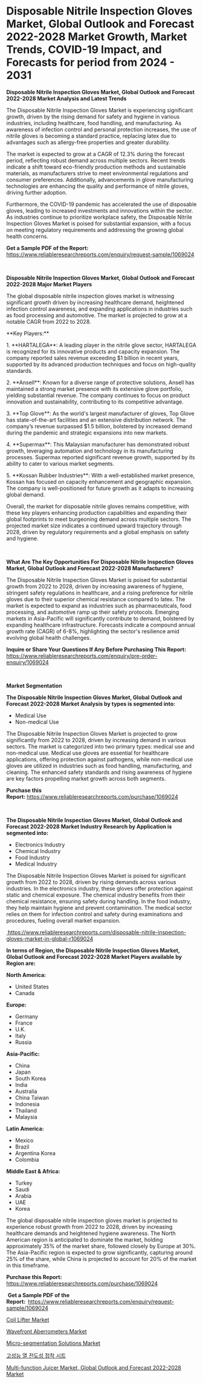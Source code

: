 <p><h1>Disposable Nitrile Inspection Gloves Market, Global Outlook and Forecast 2022-2028 Market Growth, Market Trends, COVID-19 Impact, and Forecasts for period from 2024 - 2031</h1></p><p><strong>Disposable Nitrile Inspection Gloves Market, Global Outlook and Forecast 2022-2028 Market Analysis and Latest Trends</strong></p>
<p><p>The Disposable Nitrile Inspection Gloves Market is experiencing significant growth, driven by the rising demand for safety and hygiene in various industries, including healthcare, food handling, and manufacturing. As awareness of infection control and personal protection increases, the use of nitrile gloves is becoming a standard practice, replacing latex due to advantages such as allergy-free properties and greater durability. </p><p>The market is expected to grow at a CAGR of 12.3% during the forecast period, reflecting robust demand across multiple sectors. Recent trends indicate a shift toward eco-friendly production methods and sustainable materials, as manufacturers strive to meet environmental regulations and consumer preferences. Additionally, advancements in glove manufacturing technologies are enhancing the quality and performance of nitrile gloves, driving further adoption.</p><p>Furthermore, the COVID-19 pandemic has accelerated the use of disposable gloves, leading to increased investments and innovations within the sector. As industries continue to prioritize workplace safety, the Disposable Nitrile Inspection Gloves Market is poised for substantial expansion, with a focus on meeting regulatory requirements and addressing the growing global health concerns.</p></p>
<p><strong>Get a Sample PDF of the Report:&nbsp;</strong> <a href="https://www.reliableresearchreports.com/enquiry/request-sample/1069024">https://www.reliableresearchreports.com/enquiry/request-sample/1069024</a></p>
<p>&nbsp;</p>
<p><strong>Disposable Nitrile Inspection Gloves Market, Global Outlook and Forecast 2022-2028 Major Market Players</strong></p>
<p><p>The global disposable nitrile inspection gloves market is witnessing significant growth driven by increasing healthcare demand, heightened infection control awareness, and expanding applications in industries such as food processing and automotive. The market is projected to grow at a notable CAGR from 2022 to 2028.</p><p>**Key Players:**</p><p>1. **HARTALEGA**: A leading player in the nitrile glove sector, HARTALEGA is recognized for its innovative products and capacity expansion. The company reported sales revenue exceeding $1 billion in recent years, supported by its advanced production techniques and focus on high-quality standards.</p><p>2. **Ansell**: Known for a diverse range of protective solutions, Ansell has maintained a strong market presence with its extensive glove portfolio, yielding substantial revenue. The company continues to focus on product innovation and sustainability, contributing to its competitive advantage.</p><p>3. **Top Glove**: As the world's largest manufacturer of gloves, Top Glove has state-of-the-art facilities and an extensive distribution network. The company’s revenue surpassed $1.5 billion, bolstered by increased demand during the pandemic and strategic expansions into new markets.</p><p>4. **Supermax**: This Malaysian manufacturer has demonstrated robust growth, leveraging automation and technology in its manufacturing processes. Supermax reported significant revenue growth, supported by its ability to cater to various market segments.</p><p>5. **Kossan Rubber Industries**: With a well-established market presence, Kossan has focused on capacity enhancement and geographic expansion. The company is well-positioned for future growth as it adapts to increasing global demand.</p><p>Overall, the market for disposable nitrile gloves remains competitive, with these key players enhancing production capabilities and expanding their global footprints to meet burgeoning demand across multiple sectors. The projected market size indicates a continued upward trajectory through 2028, driven by regulatory requirements and a global emphasis on safety and hygiene.</p></p>
<p>&nbsp;</p>
<p><strong>What Are The Key Opportunities For Disposable Nitrile Inspection Gloves Market, Global Outlook and Forecast 2022-2028 Manufacturers?</strong></p>
<p><p>The Disposable Nitrile Inspection Gloves Market is poised for substantial growth from 2022 to 2028, driven by increasing awareness of hygiene, stringent safety regulations in healthcare, and a rising preference for nitrile gloves due to their superior chemical resistance compared to latex. The market is expected to expand as industries such as pharmaceuticals, food processing, and automotive ramp up their safety protocols. Emerging markets in Asia-Pacific will significantly contribute to demand, bolstered by expanding healthcare infrastructure. Forecasts indicate a compound annual growth rate (CAGR) of 6-8%, highlighting the sector's resilience amid evolving global health challenges.</p></p>
<p><strong>Inquire or Share Your Questions If Any Before Purchasing This Report:</strong> <a href="https://www.reliableresearchreports.com/enquiry/pre-order-enquiry/1069024">https://www.reliableresearchreports.com/enquiry/pre-order-enquiry/1069024</a></p>
<p>&nbsp;</p>
<p><strong>Market Segmentation</strong></p>
<p><strong>The Disposable Nitrile Inspection Gloves Market, Global Outlook and Forecast 2022-2028 Market Analysis by types is segmented into:</strong></p>
<p><ul><li>Medical Use</li><li>Non-medical Use</li></ul></p>
<p><p>The Disposable Nitrile Inspection Gloves Market is projected to grow significantly from 2022 to 2028, driven by increasing demand in various sectors. The market is categorized into two primary types: medical use and non-medical use. Medical use gloves are essential for healthcare applications, offering protection against pathogens, while non-medical use gloves are utilized in industries such as food handling, manufacturing, and cleaning. The enhanced safety standards and rising awareness of hygiene are key factors propelling market growth across both segments.</p></p>
<p><strong>Purchase this Report:&nbsp;</strong><a href="https://www.reliableresearchreports.com/purchase/1069024">https://www.reliableresearchreports.com/purchase/1069024</a></p>
<p>&nbsp;</p>
<p><strong>The Disposable Nitrile Inspection Gloves Market, Global Outlook and Forecast 2022-2028 Market Industry Research by Application is segmented into:</strong></p>
<p><ul><li>Electronics Industry</li><li>Chemical Industry</li><li>Food Industry</li><li>Medical Industry</li></ul></p>
<p><p>The Disposable Nitrile Inspection Gloves Market is poised for significant growth from 2022 to 2028, driven by rising demands across various industries. In the electronics industry, these gloves offer protection against static and chemical exposure. The chemical industry benefits from their chemical resistance, ensuring safety during handling. In the food industry, they help maintain hygiene and prevent contamination. The medical sector relies on them for infection control and safety during examinations and procedures, fueling overall market expansion.</p></p>
<p><a href="https://www.reliableresearchreports.com/disposable-nitrile-inspection-gloves-market-in-global-r1069024">&nbsp;https://www.reliableresearchreports.com/disposable-nitrile-inspection-gloves-market-in-global-r1069024</a></p>
<p><strong>In terms of Region, the Disposable Nitrile Inspection Gloves Market, Global Outlook and Forecast 2022-2028 Market Players available by Region are:</strong></p>
<p>
    <p> <strong> North America: </strong>
        <ul>
            <li>United States</li>
            <li>Canada</li>
        </ul>
        </p> 
    <p> <strong> Europe: </strong>
        <ul>
            <li>Germany</li>
            <li>France</li>
            <li>U.K.</li>
            <li>Italy</li>
            <li>Russia</li>
        </ul>
        </p> 
    <p> <strong> Asia-Pacific: </strong>
        <ul>
            <li>China</li>
            <li>Japan</li>
            <li>South Korea</li>
            <li>India</li>
            <li>Australia</li>
            <li>China Taiwan</li>
            <li>Indonesia</li>
            <li>Thailand</li>
            <li>Malaysia</li>
        </ul>
        </p> 
    <p> <strong> Latin America: </strong>
        <ul>
            <li>Mexico</li>
            <li>Brazil</li>
            <li>Argentina Korea</li>
            <li>Colombia</li>
        </ul>
        </p> 
    <p> <strong> Middle East & Africa: </strong>
        <ul>
            <li>Turkey</li>
            <li>Saudi</li>
            <li>Arabia</li>
            <li>UAE</li>
            <li>Korea</li>
        </ul>
    </p>
    </p>
<p><p>The global disposable nitrile inspection gloves market is projected to experience robust growth from 2022 to 2028, driven by increasing healthcare demands and heightened hygiene awareness. The North American region is anticipated to dominate the market, holding approximately 35% of the market share, followed closely by Europe at 30%. The Asia-Pacific region is expected to grow significantly, capturing around 25% of the share, while China is projected to account for 20% of the market in this timeframe.</p></p>
<p><strong>Purchase this Report: </strong><a href="https://www.reliableresearchreports.com/purchase/1069024">https://www.reliableresearchreports.com/purchase/1069024</a></p>
<p>&nbsp;<strong>Get a Sample PDF of the Report:&nbsp;&nbsp;</strong><a href="https://www.reliableresearchreports.com/enquiry/request-sample/1069024">https://www.reliableresearchreports.com/enquiry/request-sample/1069024</a></p>
<p><strong></strong></p>
<p><p><a href="https://www.linkedin.com/pulse/coil-lifter-market-size-growing-cagr-44-report-covers-analysis-i9goc?trackingId=0fk%2BcKqpRw6ZSed%2FaVmKqA%3D%3D">Coil Lifter Market</a></p><p><a href="https://issuu.com/reportprime-2/docs/wavefront-aberrometers-market-size-_9351ab27bf78b7">Wavefront Aberrometers Market</a></p><p><a href="https://medium.com/@dovansangxd/micro-segmentation-solutions-market-forecasts-market-trends-and-impact-analysis-2024-2031-8b1ba0c2d2c8">Micro-segmentation Solutions Market</a></p><p><a href="https://github.com/langcat852024/Market-Research-Report-List-2/blob/main/9983722108388.md">고성능 열 전도성 접착 시트</a></p><p><a href="https://github.com/dringals/Market-Research-Report-List-5/blob/main/multi-function-juicer-market-global-outlook-and-forecast-2022-2028-market.md">Multi-function Juicer Market, Global Outlook and Forecast 2022-2028 Market</a></p></p>